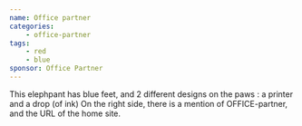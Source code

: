 ```yaml
---
name: Office partner
categories:
    - office-partner
tags:
    - red
    - blue
sponsor: Office Partner
---
```

This elephpant has blue feet, and 2 different designs on the paws : a printer and a drop (of ink)
On the right side, there is a mention of OFFICE-partner, and the URL of the home site. 
